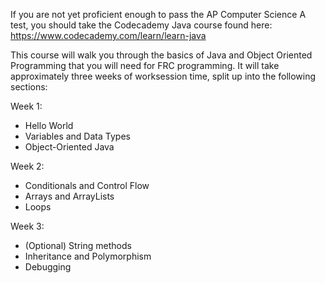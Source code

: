 If you are not yet proficient enough to pass the AP Computer Science A test, you should take the Codecademy Java course found here: <https://www.codecademy.com/learn/learn-java>

This course will walk you through the basics of Java and Object Oriented Programming that you will need for FRC programming. It will take approximately three weeks of worksession time, split up into the following sections:

Week 1:

- Hello World
- Variables and Data Types
- Object-Oriented Java

Week 2:

- Conditionals and Control Flow
- Arrays and ArrayLists
- Loops

Week 3:

- (Optional) String methods
- Inheritance and Polymorphism
- Debugging
